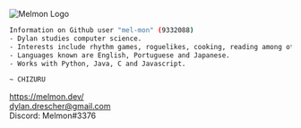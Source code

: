 ![Melmon Logo](https://melmon.dev/imgs/melmonlogo_black.png)

```bash
Information on Github user "mel-mon" (9332088)
- Dylan studies computer science.
- Interests include rhythm games, roguelikes, cooking, reading among others.
- Languages known are English, Portuguese and Japanese.
- Works with Python, Java, C and Javascript.

~ CHIZURU
```

https://melmon.dev/<br>
dylan.drescher@gmail.com<br>
Discord: Melmon#3376
